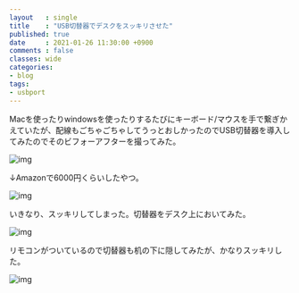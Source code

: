 ```yaml
---
layout   : single
title    : "USB切替器でデスクをスッキリさせた"
published: true
date     : 2021-01-26 11:30:00 +0900
comments : false
classes: wide
categories:
- blog
tags:
- usbport
---
```


Macを使ったりwindowsを使ったりするたびにキーボード/マウスを手で繋ぎかえていたが、配線もごちゃごちゃしてうっとおしかったのでUSB切替器を導入してみたのでそのビフォーアフターを撮ってみた。

![img](/assets/images/20210126/20210126_0.jpg)

↓Amazonで6000円くらいしたやつ。

![img](/assets/images/20210126/20210126_1.jpg)

いきなり、スッキリしてしまった。切替器をデスク上においてみた。

![img](/assets/images/20210126/20210126_2.jpg)

リモコンがついているので切替器も机の下に隠してみたが、かなりスッキリした。

![img](/assets/images/20210126/20210126_3.jpg)



